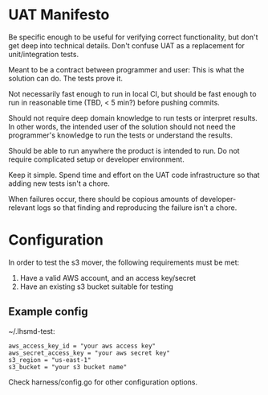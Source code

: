 # UAT Manifesto

Be specific enough to be useful for verifying correct functionality, but don't get deep into technical details. Don't confuse UAT as a replacement for unit/integration tests. 

Meant to be a contract between programmer and user: This is what the solution can do. The tests prove it. 

Not necessarily fast enough to run in local CI, but should be fast enough to run in reasonable time (TBD, < 5 min?) before pushing commits. 

Should not require deep domain knowledge to run tests or interpret results. In other words, the intended user of the solution should not need the programmer's knowledge to run the tests or understand the results.

Should be able to run anywhere the product is intended to run. Do not require complicated setup or developer environment.

Keep it simple. Spend time and effort on the UAT code infrastructure so that adding new tests isn't a chore. 

When failures occur, there should be copious amounts of developer-relevant logs so that finding and reproducing the failure isn't a chore.

# Configuration
In order to test the s3 mover, the following requirements must be met:

  1. Have a valid AWS account, and an access key/secret
  1. Have an existing s3 bucket suitable for testing

## Example config
~/.lhsmd-test:

    aws_access_key_id = "your aws access key"
    aws_secret_access_key = "your aws secret key"
    s3_region = "us-east-1"
    s3_bucket = "your s3 bucket name"

Check harness/config.go for other configuration options.
